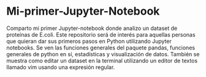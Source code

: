 # Mi-primer-Jupyter-Notebook
Comparto mi primer Jupyter-notebook donde analizo un dataset de proteínas de E.coli.
Este repositorio será de interés para aquellas personas que quieran dar sus primeros pasos en Python utilizando Jupyter notebooks.
Se ven las funciones generales del paquete pandas, funciones generales de python en sí, estadísticas y visualización de datos.
También se muestra como editar un dataset en la terminal utilizando un editor de textos llamado vim usando una expresión regular.
